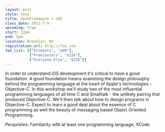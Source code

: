 ```yaml
---
layout: post
style: text
title: OpenFramework + iOS
class_date: 2011-7-9
upcoming: true
start: 12pm
end: 5pm
location: Brooklyn, NY
registration_url: http://foo.com
fee_list: [["Students", "$60"],
           ["Freelancers", "$120"],
           ["Everyone Else", "$250"]]
---
```


In order to understand iOS development it's critical to have a good foundation. A good foundation means examining the design philosophy behind the programming language at the heart of Apple's technologies - Objective-C. In this workshop we'll study two of the most influential programming languages of all time C and Smalltalk - the unlikely pairing that produced Objective-C. We'll then talk about how to design programs in Objective-C. Expect to learn a good deal about the essence of C programming as well the beauty of messaging based Object Oriented Programming.

*Perquisites:* Familiarity with at least one programming language, XCode.

